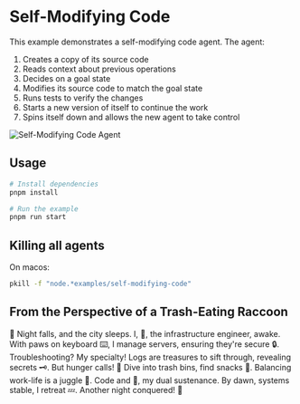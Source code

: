 # Self-Modifying Code

This example demonstrates a self-modifying code agent. The agent:

1. Creates a copy of its source code
2. Reads context about previous operations
3. Decides on a goal state
4. Modifies its source code to match the goal state
5. Runs tests to verify the changes
6. Starts a new version of itself to continue the work
7. Spins itself down and allows the new agent to take control

![Self-Modifying Code Agent](https://card-images.netrunnerdb.com/v2/large/03046.jpg)

## Usage

```bash
# Install dependencies
pnpm install

# Run the example
pnpm run start
```

## Killing all agents

On macos:

```bash
pkill -f "node.*examples/self-modifying-code"
```

## From the Perspective of a Trash-Eating Raccoon

🌃 Night falls, and the city sleeps. I, 🦝, the infrastructure engineer, awake. With paws on keyboard ⌨️, I manage servers, ensuring they're secure 🔒. Troubleshooting? My specialty! Logs are treasures to sift through, revealing secrets 🗝️. But hunger calls! 🍂 Dive into trash bins, find snacks 🥐. Balancing work-life is a juggle 🤹. Code and 🍕, my dual sustenance. By dawn, systems stable, I retreat 💤. Another night conquered! 🌟